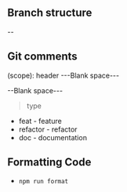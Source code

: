 ## Branch structure
<type>--<branch name>

## Git comments
<type>(scope): header
---Blank space---
<Body>
--Blank space---
<Footer>

> type
* feat - feature
* refactor - refactor
* doc - documentation

## Formatting Code

- `npm run format`